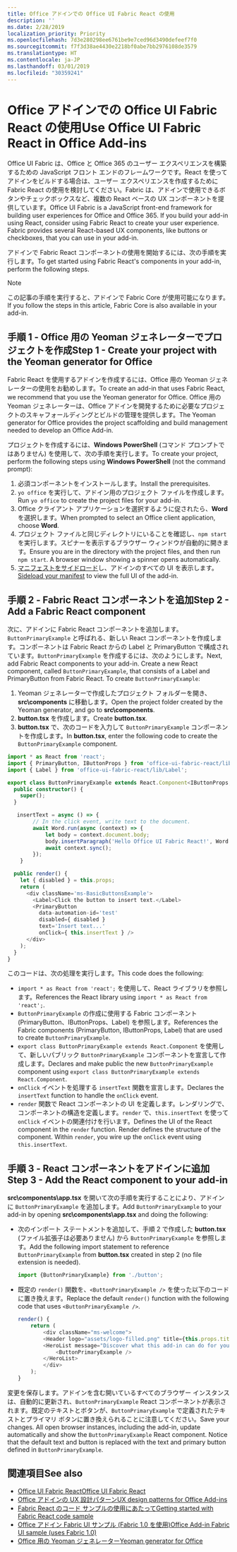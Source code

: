 ```yaml
---
title: Office アドインでの Office UI Fabric React の使用
description: ''
ms.date: 2/28/2019
localization_priority: Priority
ms.openlocfilehash: 7d3e280298ee6761be9e7ced96d3490defeef7f0
ms.sourcegitcommit: f7f3d38ae4430e2218bf0abe7bb2976108de3579
ms.translationtype: HT
ms.contentlocale: ja-JP
ms.lasthandoff: 03/01/2019
ms.locfileid: "30359241"
---
```

# <a name="use-office-ui-fabric-react-in-office-add-ins"></a><span data-ttu-id="b02ee-102">Office アドインでの Office UI Fabric React の使用</span><span class="sxs-lookup"><span data-stu-id="b02ee-102">Use Office UI Fabric React in Office Add-ins</span></span>

<span data-ttu-id="b02ee-p101">Office UI Fabric は、Office と Office 365 のユーザー エクスペリエンスを構築するための JavaScript フロント エンドのフレームワークです。React を使ってアドインをビルドする場合は、ユーザー エクスペリエンスを作成するために Fabric React の使用を検討してください。Fabric は、アドインで使用できるボタンやチェックボックスなど、複数の React ベースの UX コンポーネントを提供しています。</span><span class="sxs-lookup"><span data-stu-id="b02ee-p101">Office UI Fabric is a JavaScript front-end framework for building user experiences for Office and Office 365. If you build your add-in using React, consider using Fabric React to create your user experience. Fabric provides several React-based UX components, like buttons or checkboxes, that you can use in your add-in.</span></span>

<span data-ttu-id="b02ee-106">アドインで Fabric React コンポーネントの使用を開始するには、次の手順を実行します。</span><span class="sxs-lookup"><span data-stu-id="b02ee-106">To get started using Fabric React's components in your add-in, perform the following steps.</span></span>

> [!NOTE]
> <span data-ttu-id="b02ee-107">この記事の手順を実行すると、アドインで Fabric Core が使用可能になります。</span><span class="sxs-lookup"><span data-stu-id="b02ee-107">If you follow the steps in this article, Fabric Core is also available in your add-in.</span></span>

## <a name="step-1---create-your-project-with-the-yeoman-generator-for-office"></a><span data-ttu-id="b02ee-108">手順 1 - Office 用の Yeoman ジェネレーターでプロジェクトを作成</span><span class="sxs-lookup"><span data-stu-id="b02ee-108">Step 1 - Create your project with the Yeoman generator for Office</span></span>

<span data-ttu-id="b02ee-109">Fabric React を使用するアドインを作成するには、Office 用の Yeoman ジェネレーターの使用をお勧めします。</span><span class="sxs-lookup"><span data-stu-id="b02ee-109">To create an add-in that uses Fabric React, we recommend that you use the Yeoman generator for Office.</span></span> <span data-ttu-id="b02ee-110">Office 用の Yeoman ジェネレーターは、Office アドインを開発するために必要なプロジェクトのスキャフォールディングとビルドの管理を提供します。</span><span class="sxs-lookup"><span data-stu-id="b02ee-110">The Yeoman generator for Office provides the project scaffolding and build management needed to develop an Office Add-in.</span></span>

<span data-ttu-id="b02ee-111">プロジェクトを作成するには、**Windows PowerShell** (コマンド プロンプトではありません) を使用して、次の手順を実行します。</span><span class="sxs-lookup"><span data-stu-id="b02ee-111">To create your project, perform the following steps using **Windows PowerShell** (not the command prompt):</span></span>

1. <span data-ttu-id="b02ee-112">必須コンポーネントをインストールします。</span><span class="sxs-lookup"><span data-stu-id="b02ee-112">Install the prerequisites.</span></span>
2. <span data-ttu-id="b02ee-113">`yo office` を実行して、アドイン用のプロジェクト ファイルを作成します。</span><span class="sxs-lookup"><span data-stu-id="b02ee-113">Run `yo office` to create the project files for your add-in.</span></span>
3. <span data-ttu-id="b02ee-114">Office クライアント アプリケーションを選択するように促されたら、**Word** を選択します。</span><span class="sxs-lookup"><span data-stu-id="b02ee-114">When prompted to select an Office client application, choose **Word**.</span></span>
4. <span data-ttu-id="b02ee-p103">プロジェクト ファイルと同じディレクトリにいることを確認し、`npm start` を実行します。スピナーを表示するブラウザー ウィンドウが自動的に開きます。</span><span class="sxs-lookup"><span data-stu-id="b02ee-p103">Ensure you are in the directory with the project files, and then run `npm start`. A browser window showing a spinner opens automatically.</span></span>
5. <span data-ttu-id="b02ee-117">[マニフェストをサイドロード](..\testing\test-debug-office-add-ins.md)し、アドインのすべての UI を表示します。</span><span class="sxs-lookup"><span data-stu-id="b02ee-117">[Sideload your manifest](..\testing\test-debug-office-add-ins.md) to view the full UI of the add-in.</span></span>

## <a name="step-2---add-a-fabric-react-component"></a><span data-ttu-id="b02ee-118">手順 2 - Fabric React コンポーネントを追加</span><span class="sxs-lookup"><span data-stu-id="b02ee-118">Step 2 - Add a Fabric React component</span></span>

<span data-ttu-id="b02ee-p104">次に、アドインに Fabric React コンポーネントを追加します。`ButtonPrimaryExample` と呼ばれる、新しい React コンポーネントを作成します。コンポーネントは Fabric React からの Label と PrimaryButton で構成されています。`ButtonPrimaryExample` を作成するには、次のようにします。</span><span class="sxs-lookup"><span data-stu-id="b02ee-p104">Next, add Fabric React components to your add-in. Create a new React component, called `ButtonPrimaryExample`, that consists of a Label and PrimaryButton from Fabric React. To create `ButtonPrimaryExample`:</span></span>

1. <span data-ttu-id="b02ee-122">Yeoman ジェネレーターで作成したプロジェクト フォルダーを開き、**src\components** に移動します。</span><span class="sxs-lookup"><span data-stu-id="b02ee-122">Open the project folder created by the Yeoman generator, and go to **src\components**.</span></span>
2. <span data-ttu-id="b02ee-123">**button.tsx** を作成します。</span><span class="sxs-lookup"><span data-stu-id="b02ee-123">Create **button.tsx**.</span></span>
3. <span data-ttu-id="b02ee-124">**button.tsx** で、次のコードを入力して `ButtonPrimaryExample` コンポーネントを作成します。</span><span class="sxs-lookup"><span data-stu-id="b02ee-124">In **button.tsx**, enter the following code to create the `ButtonPrimaryExample` component.</span></span>

```typescript
import * as React from 'react';
import { PrimaryButton, IButtonProps } from 'office-ui-fabric-react/lib/Button';
import { Label } from 'office-ui-fabric-react/lib/Label';

export class ButtonPrimaryExample extends React.Component<IButtonProps, {}> {
  public constructor() {
    super();
  }

   insertText = async () => {
        // In the click event, write text to the document.
        await Word.run(async (context) => {
            let body = context.document.body;
            body.insertParagraph('Hello Office UI Fabric React!', Word.InsertLocation.end);
            await context.sync();
        });
    }

  public render() {
    let { disabled } = this.props;
    return (
      <div className='ms-BasicButtonsExample'>
        <Label>Click the button to insert text.</Label>
        <PrimaryButton
          data-automation-id='test'
          disabled={ disabled }
          text='Insert text...'
          onClick={ this.insertText } />
      </div>
    );
  }
}
```

<span data-ttu-id="b02ee-125">このコードは、次の処理を実行します。</span><span class="sxs-lookup"><span data-stu-id="b02ee-125">This code does the following:</span></span>

- <span data-ttu-id="b02ee-126">`import * as React from 'react';` を使用して、React ライブラリを参照します。</span><span class="sxs-lookup"><span data-stu-id="b02ee-126">References the React library using `import * as React from 'react';`.</span></span>
- <span data-ttu-id="b02ee-127">`ButtonPrimaryExample` の作成に使用する Fabric コンポーネント (PrimaryButton、IButtonProps、Label) を参照します。</span><span class="sxs-lookup"><span data-stu-id="b02ee-127">References the Fabric components (PrimaryButton, IButtonProps, Label) that are used to create `ButtonPrimaryExample`.</span></span>
- <span data-ttu-id="b02ee-128">`export class ButtonPrimaryExample extends React.Component` を使用して、新しいパブリック `ButtonPrimaryExample` コンポーネントを宣言して作成します。</span><span class="sxs-lookup"><span data-stu-id="b02ee-128">Declares and make public the new `ButtonPrimaryExample` component using `export class ButtonPrimaryExample extends React.Component`.</span></span>
- <span data-ttu-id="b02ee-129">`onClick` イベントを処理する `insertText` 関数を宣言します。</span><span class="sxs-lookup"><span data-stu-id="b02ee-129">Declares the `insertText` function to handle the `onClick` event.</span></span>
- <span data-ttu-id="b02ee-p105">`render` 関数で React コンポーネントの UI を定義します。レンダリングで、コンポーネントの構造を定義します。`render` で、`this.insertText` を使って `onClick` イベントの関連付けを行います。</span><span class="sxs-lookup"><span data-stu-id="b02ee-p105">Defines the UI of the React component in the `render` function. Render defines the structure of the component. Within `render`, you wire up the `onClick` event using `this.insertText`.</span></span>

## <a name="step-3---add-the-react-component-to-your-add-in"></a><span data-ttu-id="b02ee-133">手順 3 - React コンポーネントをアドインに追加</span><span class="sxs-lookup"><span data-stu-id="b02ee-133">Step 3 - Add the React component to your add-in</span></span>

<span data-ttu-id="b02ee-134">**src\components\app.tsx** を開いて次の手順を実行することにより、アドインに `ButtonPrimaryExample` を追加します。</span><span class="sxs-lookup"><span data-stu-id="b02ee-134">Add `ButtonPrimaryExample` to your add-in by opening **src\components\app.tsx** and doing the following:</span></span>

- <span data-ttu-id="b02ee-135">次のインポート ステートメントを追加して、手順 2 で作成した **button.tsx** (ファイル拡張子は必要ありません) から `ButtonPrimaryExample` を参照します。</span><span class="sxs-lookup"><span data-stu-id="b02ee-135">Add the following import statement to reference `ButtonPrimaryExample` from **button.tsx** created in step 2 (no file extension is needed).</span></span>

  ```typescript
  import {ButtonPrimaryExample} from './button';
  ```

- <span data-ttu-id="b02ee-136">既定の `render()` 関数を、`<ButtonPrimaryExample />` を使った以下のコードに置き換えます。</span><span class="sxs-lookup"><span data-stu-id="b02ee-136">Replace the default `render()` function with the following code that uses `<ButtonPrimaryExample />`.</span></span>

  ```typescript
  render() {
      return (
          <div className="ms-welcome">
          <Header logo="assets/logo-filled.png" title={this.props.title} message="Welcome" />
          <HeroList message="Discover what this add-in can do for you today!" items={this.state.listItems} >
              <ButtonPrimaryExample />
          </HeroList>
          </div>
      );
  }
  ```

<span data-ttu-id="b02ee-p106">変更を保存します。アドインを含む開いているすべてのブラウザー インスタンスは、自動的に更新され、`ButtonPrimaryExample` React コンポーネントが表示されます。既定のテキストとボタンが、`ButtonPrimaryExample` で定義されたテキストとプライマリ ボタンに置き換えられることに注意してください。</span><span class="sxs-lookup"><span data-stu-id="b02ee-p106">Save your changes. All open browser instances, including the add-in, update automatically and show the `ButtonPrimaryExample` React component. Notice that the default text and button is replaced with the text and primary button defined in `ButtonPrimaryExample`.</span></span>



## <a name="see-also"></a><span data-ttu-id="b02ee-140">関連項目</span><span class="sxs-lookup"><span data-stu-id="b02ee-140">See also</span></span>

- [<span data-ttu-id="b02ee-141">Office UI Fabric React</span><span class="sxs-lookup"><span data-stu-id="b02ee-141">Office UI Fabric React</span></span>](https://developer.microsoft.com/fabric)
- [<span data-ttu-id="b02ee-142">Office アドインの UX 設計パターン</span><span class="sxs-lookup"><span data-stu-id="b02ee-142">UX design patterns for Office Add-ins</span></span>](../design/ux-design-pattern-templates.md)
- [<span data-ttu-id="b02ee-143">Fabric React のコード サンプルの使用にあたって</span><span class="sxs-lookup"><span data-stu-id="b02ee-143">Getting started with Fabric React code sample</span></span>](https://github.com/OfficeDev/Word-Add-in-GettingStartedFabricReact)
- [<span data-ttu-id="b02ee-144">Office アドイン Fabric UI サンプル (Fabric 1.0 を使用)</span><span class="sxs-lookup"><span data-stu-id="b02ee-144">Office Add-in Fabric UI sample (uses Fabric 1.0)</span></span>](https://github.com/OfficeDev/Office-Add-in-Fabric-UI-Sample)
- [<span data-ttu-id="b02ee-145">Office 用の Yeoman ジェネレーター</span><span class="sxs-lookup"><span data-stu-id="b02ee-145">Yeoman generator for Office</span></span>](https://github.com/OfficeDev/generator-office)
